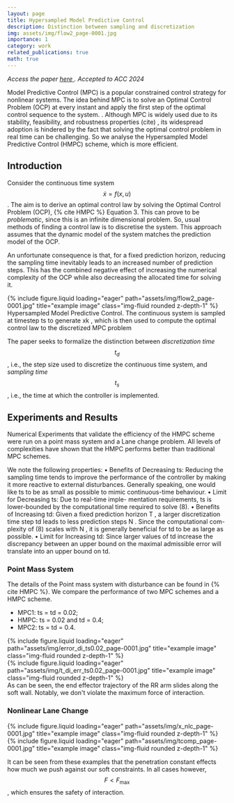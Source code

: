 ```yaml
---
layout: page
title: Hypersampled Model Predictive Control
description: Distinction between sampling and discretization
img: assets/img/flow2_page-0001.jpg
importance: 1
category: work
related_publications: true
math: true
---
```

_Access the paper  <a href="https://arxiv.org/abs/2310.02623" target="_blank">here </a>. Accepted to ACC 2024_

Model Predictive Control (MPC) is a popular constrained
control strategy for nonlinear systems. The idea behind
MPC is to solve an Optimal Control Problem (OCP) at
every instant and apply the first step of the optimal control
sequence to the system. . Although MPC is widely used due
to its stability, feasibility, and robustness properties (cite) , its
widespread adoption is hindered by the fact that solving the
optimal control problem in real time can be challenging. So we analyse the Hypersampled Model Predictive Control (HMPC) scheme, which is more efficient.

## Introduction
Consider the continuous time system $$ \dot x = f(x,u)$$. The aim is to derive an optimal control law by solving the Optimal Control Problem (OCP), {% cite HMPC %} Equation 3. This can prove to be _problematic_, since this is an infinite dimensional problem. So, usual methods of finding a control law is to discretise the system. This
approach assumes that the dynamic model of the system
matches the prediction model of the OCP. 

An unfortunate
consequence is that, for a fixed prediction horizon, reducing
the sampling time inevitably leads to an increased number
of prediction steps. This has the combined negative effect of
increasing the numerical complexity of the OCP while also
decreasing the allocated time for solving it.



<div class="row">
    <div class="col-sm mt-3 mt-md-0">
        {% include figure.liquid loading="eager" path="assets/img/flow2_page-0001.jpg" title="example image" class="img-fluid rounded z-depth-1" %}
    </div>
</div>
<div class="caption">
    Hypersampled Model Predictive Control. The continuous system is sampled at timestep ts to generate xk , which is then used to compute the
optimal control law to the discretized MPC problem
</div>

The paper seeks to formalize the distinction between _discretization time_  $$t_d$$, i.e., the step size used to discretize the continuous time system, and _sampling time_  $$t_s$$, i.e., the time at which the controller is implemented.

## Experiments and Results
Numerical Experiments that validate the efficiency of the HMPC scheme were run on a point mass system and a Lane change problem. All levels of complexities have shown that the HMPC performs better than traditional MPC schemes. 

We note the following properties:
• Benefits of Decreasing ts: Reducing the sampling
time tends to improve the performance of the controller
by making it more reactive to external disturbances.
Generally speaking, one would like ts to be as small
as possible to mimic continuous-time behaviour.
• Limit for Decreasing ts: Due to real-time imple-
mentation requirements, ts is lower-bounded by the
computational time required to solve (8).
• Benefits of Increasing td: Given a fixed prediction
horizon T , a larger discretization time step td leads to
less prediction steps N . Since the computational com-
plexity of (8) scales with N , it is generally beneficial
for td to be as large as possible.
• Limit for Increasing td: Since larger values of td
increase the discrepancy between 
an upper bound on the maximal admissible error will
translate into an upper bound on td.




### Point Mass System 
The details of the Point mass system with disturbance can be found in {% cite HMPC %}. We compare the performance of two MPC schemes and a HMPC scheme.
- MPC1: ts = td = 0.02;
- HMPC: ts = 0.02 and td = 0.4;
- MPC2: ts = td = 0.4.
 
<div class="row">
    <div class="col-md-6 col-sm-12 mt-3 mt-md-0">
        {% include figure.liquid loading="eager" path="assets/img/error_di_ts0.02_page-0001.jpg" title="example image" class="img-fluid rounded z-depth-1" %}
    </div>
    <div class="col-md-6 col-sm-12 mt-3 mt-md-0">
        {% include figure.liquid loading="eager" path="assets/img/t_di_err_ts0.02_page-0001.jpg" title="example image" class="img-fluid rounded z-depth-1" %}
    </div>
</div>
<div class="caption">
   
</div>
As can be seen, the end effector trajectory of the RR arm slides along the soft wall. Notably, we don't violate the maximum force of interaction. 

### Nonlinear Lane Change 

<div class="row">
    <div class="col-md-6 col-sm-12 mt-3 mt-md-0">
        {% include figure.liquid loading="eager" path="assets/img/x_nlc_page-0001.jpg" title="example image" class="img-fluid rounded z-depth-1" %}
    </div>
    <div class="col-md-6 col-sm-12 mt-3 mt-md-0">
        {% include figure.liquid loading="eager" path="assets/img/tcomp_page-0001.jpg" title="example image" class="img-fluid rounded z-depth-1" %}
    </div>
</div>
<div class="caption">

</div>

It can be seen from these examples that the penetration constant effects how much we push against our soft constraints. In all cases however, $$F <F_{\max}$$, which ensures the safety of interaction.   





